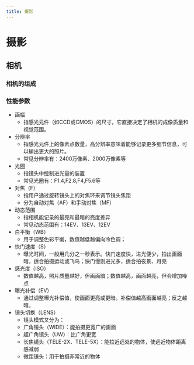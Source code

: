 ```yaml
---
title: 摄影
---
```


# 摄影

## 相机

### 相机的组成

### 性能参数
- 画幅
  - 指感光元件（如CCD或CMOS）的尺寸，它直接决定了相机的成像质量和视觉范围。
- 分辨率
  - 指感光元件上的像素点数量，高分辨率意味着能够记录更多细节信息，可以输出更大的照片。
  - 常见分辨率有：2400万像素、2000万像素等
- 光圈
  - 指镜头中控制进光量的装置
  - 常见光圈有：F1.4,F2.8,F4,F5.6等
- 对焦（F）
  - 指用户通过旋转镜头上的对焦环来调节镜头焦距
  - 分为自动对焦（AF）和手动对焦（MF）
- 动态范围
  - 指相机能记录的最亮和最暗的亮度差异
  - 常见动态范围有：14EV、13EV、12EV
- 白平衡（WB）
  - 用于调整色彩平衡，数值越低越偏向冷色调；
- 快门速度（S）
  - 曝光时间，一般用几分之一秒表示。快门速度快，进光便少，拍出画面暗，适合拍摄运动或飞鸟；快门慢则进光多，适合拍夜景、月亮
- 感光度（ISO）
  - 数值越高，照片质量越好，但画面暗；数值越高，画面越亮，但会增加噪点
- 曝光补偿（EV）
  - 通过调整曝光补偿值，使画面更亮或更暗。补偿值越高画面越亮；反之越暗。
- 镜头切换（LENS）
  - 镜头模式又分为：
  - 广角镜头（WIDE）：能拍摄更宽广的画面
  - 超广角镜头（UW）：比广角更宽
  - 长焦镜头（TELE-2X、TELE-5X）：能拉近远处的物体，使远近物体距离感减弱
  - 微距镜头：用于拍摄非常近的物体